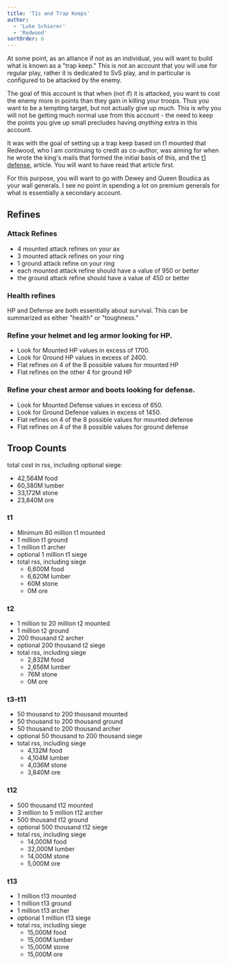 ```yaml
---
title: 'T1s and Trap Keeps'
author:
  - 'Luke Schierer'
  - 'Redwood'
sortOrder: 6
---
```



At some point, as an alliance if not as an individual, you will want to build what is known as a "trap keep." This is not an account that you will use for regular play, rather it is dedicated to SvS play, and in particular is configured to be attacked by the enemy.

The goal of this account is that when (not if) it is attacked, you want to cost the enemy more in points than they gain in killing your troops. Thus you want to be a tempting target, but not actually give up much. This is why you will not be getting much normal use from this account - the need to keep the points you give up small precludes having _anything_ extra in this account.

It was with the goal of setting up a trap keep based on t1 mounted that Redwood, who I am continuing to credit as co-author, was aiming for when he wrote the king's mails that formed the initial basis of this, and the [t1 defense], article. You will want to have read that article first.

For this purpose, you will want to go with Dewey and Queen Boudica as your wall generals. I see no point in spending a lot on premium generals for what is essentially a secondary account.

## Refines

### Attack Refines

- 4 mounted attack refines on your ax
- 3 mounted attack refines on your ring
- 1 ground attack refine on your ring
- each mounted attack refine should have a value of 950 or better
- the ground attack refine should have a value of 450 or better

### Health refines

HP and Defense are both essentially about survival. This can be summarized as either "health" or "toughness."

### Refine your helmet and leg armor looking for HP.

- Look for Mounted HP values in excess of 1700.
- Look for Ground HP values in excess of 2400.
- Flat refines on 4 of the 8 possible values for mounted HP
- Flat refines on the other 4 for ground HP

### Refine your chest armor and boots looking for defense.

- Look for Mounted Defense values in excess of 650.
- Look for Ground Defense values in excess of 1450.
- Flat refines on 4 of the 8 possible values for mounted defense
- Flat refines on 4 of the 8 possible values for ground defense

## Troop Counts

total cost in rss, including optional siege:

- 42,564M food
- 60,380M lumber
- 33,172M stone
- 23,840M ore

### t1

- Minimum 80 million t1 mounted
- 1 million t1 ground
- 1 million t1 archer
- optional 1 million t1 siege
- total rss, including siege
  - 6,600M food
  - 6,620M lumber
  - 60M stone
  - 0M ore

### t2

- 1 million to 20 million t2 mounted
- 1 million t2 ground
- 200 thousand t2 archer
- optional 200 thousand t2 siege
- total rss, including siege
  - 2,832M food
  - 2,656M lumber
  - 76M stone
  - 0M ore

### t3-t11

- 50 thousand to 200 thousand mounted
- 50 thousand to 200 thousand ground
- 50 thousand to 200 thousand archer
- optional 50 thousand to 200 thousand siege
- total rss, including siege
  - 4,132M food
  - 4,104M lumber
  - 4,036M stone
  - 3,840M ore

### t12

- 500 thousand t12 mounted
- 3 million to 5 million t12 archer
- 500 thousand t12 ground
- optional 500 thousand t12 siege
- total rss, including siege
  - 14,000M food
  - 32,000M lumber
  - 14,000M stone
  - 5,000M ore

### t13

- 1 million t13 mounted
- 1 million t13 ground
- 1 million t13 archer
- optional 1 million t13 siege
- total rss, including siege
  - 15,000M food
  - 15,000M lumber
  - 15,000M stone
  - 15,000M ore

[t1 defense]: ../t1_defense/
